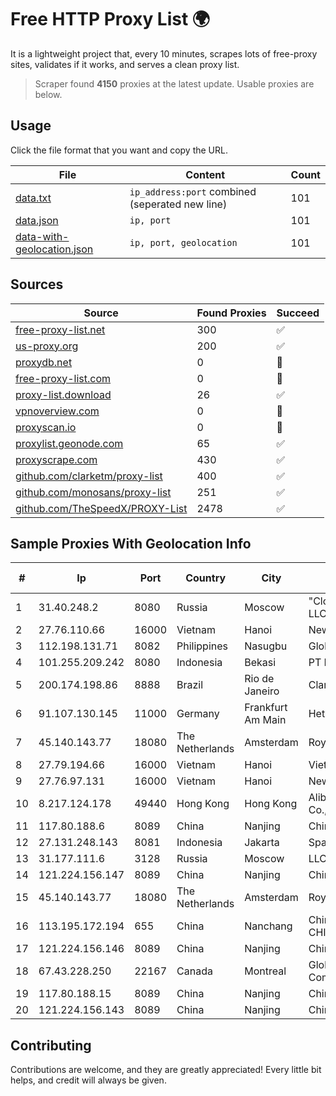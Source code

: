 
# Free HTTP Proxy List 🌍

It is a lightweight project that, every 10 minutes, scrapes lots of free-proxy sites, validates if it works, and serves a clean proxy list.


> Scraper found **4150** proxies at the latest update. Usable proxies are below.

## Usage

Click the file format that you want and copy the URL.


|File|Content|Count|
|----|-------|-----|
|[data.txt](https://raw.githubusercontent.com/themiralay/Proxy-List-World/master/data.txt)|`ip_address:port` combined (seperated new line)|101|
|[data.json](https://raw.githubusercontent.com/themiralay/Proxy-List-World/master/data.json)|`ip, port`|101|
|[data-with-geolocation.json](https://raw.githubusercontent.com/themiralay/Proxy-List-World/master/data-with-geolocation.json)|`ip, port, geolocation`|101|

## Sources

|Source|Found Proxies|Succeed|
|------|-------------|-------|
|[free-proxy-list.net](https://free-proxy-list.net)|300|✅|
|[us-proxy.org](https://www.us-proxy.org)|200|✅|
|[proxydb.net](http://proxydb.net)|0|🚫|
|[free-proxy-list.com](https://free-proxy-list.com/?page=&port=&type%5B%5D=http&type%5B%5D=https&up_time=0&search=Search)|0|🚫|
|[proxy-list.download](https://www.proxy-list.download/HTTP)|26|✅|
|[vpnoverview.com](https://vpnoverview.com/privacy/anonymous-browsing/free-proxy-servers)|0|🚫|
|[proxyscan.io](https://www.proxyscan.io)|0|🚫|
|[proxylist.geonode.com](https://proxylist.geonode.com/api/proxy-list?limit=300&page=1&sort_by=lastChecked&sort_type=desc&protocols=http,https)|65|✅|
|[proxyscrape.com](https://api.proxyscrape.com/v2/?request=displayproxies&protocol=http&timeout=10000&country=all&ssl=all&anonymity=all)|430|✅|
|[github.com/clarketm/proxy-list](https://raw.githubusercontent.com/clarketm/proxy-list/master/proxy-list-raw.txt)|400|✅|
|[github.com/monosans/proxy-list](https://raw.githubusercontent.com/monosans/proxy-list/main/proxies/http.txt)|251|✅|
|[github.com/TheSpeedX/PROXY-List](https://raw.githubusercontent.com/TheSpeedX/PROXY-List/master/http.txt)|2478|✅|


## Sample Proxies With Geolocation Info

|#|Ip|Port|Country|City|Internet Service Provider|
|-|--|----|-------|----|-------------------------|
|1|31.40.248.2|8080|Russia|Moscow|"Cloud Technologies" LLC trading as Cloud.ru|
|2|27.76.110.66|16000|Vietnam|Hanoi|Newass2011xDSLHCMC|
|3|112.198.131.71|8082|Philippines|Nasugbu|Globe Telecom|
|4|101.255.209.242|8080|Indonesia|Bekasi|PT Remala Abadi|
|5|200.174.198.86|8888|Brazil|Rio de Janeiro|Claro S.A|
|6|91.107.130.145|11000|Germany|Frankfurt Am Main|Hetzner Online AG|
|7|45.140.143.77|18080|The Netherlands|Amsterdam|RoyaleHosting BV|
|8|27.79.194.66|16000|Vietnam|Hanoi|Viettel Corporation|
|9|27.76.97.131|16000|Vietnam|Hanoi|Newass2011xDSLHCMC|
|10|8.217.124.178|49440|Hong Kong|Hong Kong|Alibaba (US) Technology Co., Ltd.|
|11|117.80.188.6|8089|China|Nanjing|China Telecom|
|12|27.131.248.143|8081|Indonesia|Jakarta|SpaceX Starlink|
|13|31.177.111.6|3128|Russia|Moscow|LLC Smart Ape|
|14|121.224.156.147|8089|China|Nanjing|China Telecom|
|15|45.140.143.77|18080|The Netherlands|Amsterdam|RoyaleHosting BV|
|16|113.195.172.194|655|China|Nanchang|China Unicom CHINA169 Network|
|17|121.224.156.146|8089|China|Nanjing|China Telecom|
|18|67.43.228.250|22167|Canada|Montreal|GloboTech Communications|
|19|117.80.188.15|8089|China|Nanjing|China Telecom|
|20|121.224.156.143|8089|China|Nanjing|China Telecom|



## Contributing

Contributions are welcome, and they are greatly appreciated! Every
little bit helps, and credit will always be given.

